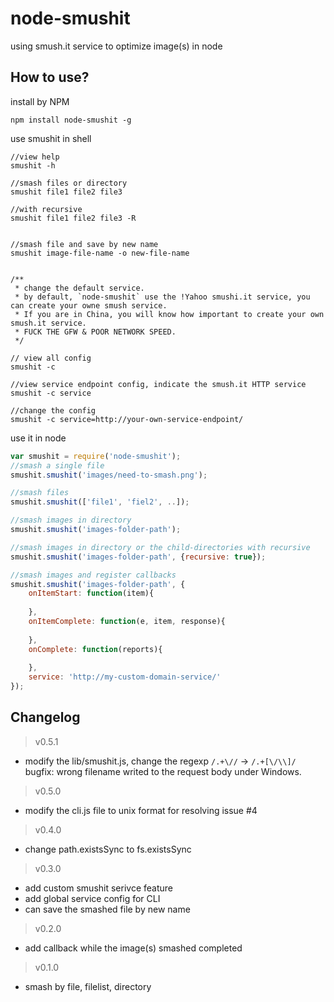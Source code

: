 node-smushit
=====

using smush.it service to optimize image(s) in node

How to use?
------------

install by NPM

```shell
npm install node-smushit -g
```

use smushit in shell

```shell
//view help
smushit -h

//smash files or directory
smushit file1 file2 file3

//with recursive
smushit file1 file2 file3 -R


//smash file and save by new name
smushit image-file-name -o new-file-name


/**
 * change the default service.
 * by default, `node-smushit` use the !Yahoo smushi.it service, you can create your owne smush service.
 * If you are in China, you will know how important to create your own smush.it service. 
 * FUCK THE GFW & POOR NETWORK SPEED.
 */

// view all config
smushit -c

//view service endpoint config, indicate the smush.it HTTP service
smushit -c service

//change the config
smushit -c service=http://your-own-service-endpoint/
```

use it in node

```javascript
var smushit = require('node-smushit');
//smash a single file
smushit.smushit('images/need-to-smash.png');

//smash files
smushit.smushit(['file1', 'fiel2', ..]);

//smash images in directory
smushit.smushit('images-folder-path');

//smash images in directory or the child-directories with recursive
smushit.smushit('images-folder-path', {recursive: true});

//smash images and register callbacks
smushit.smushit('images-folder-path', {
    onItemStart: function(item){
	
    },
    onItemComplete: function(e, item, response){
	
    },
    onComplete: function(reports){
	
    },
    service: 'http://my-custom-domain-service/'
});
```

Changelog
------------
> v0.5.1
* modify the lib/smushit.js, change the regexp `/.+\//` -> `/.+[\/\\]/` bugfix: wrong filename writed to the request body under Windows. 

> v0.5.0
* modify the cli.js file to unix format for resolving issue #4

> v0.4.0
* change path.existsSync to fs.existsSync

> v0.3.0
* add custom smushit serivce feature
* add global service config for CLI
* can save the smashed file by new name

> v0.2.0
* add callback while the image(s) smashed completed

> v0.1.0
* smash by file, filelist, directory




